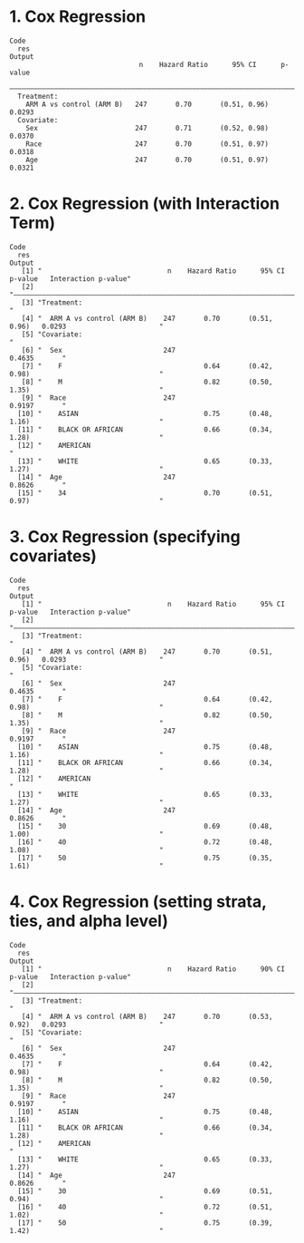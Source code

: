 # 1. Cox Regression

    Code
      res
    Output
                                    n    Hazard Ratio      95% CI      p-value
      ————————————————————————————————————————————————————————————————————————
      Treatment:                                                              
        ARM A vs control (ARM B)   247       0.70       (0.51, 0.96)   0.0293 
      Covariate:                                                              
        Sex                        247       0.71       (0.52, 0.98)   0.0370 
        Race                       247       0.70       (0.51, 0.97)   0.0318 
        Age                        247       0.70       (0.51, 0.97)   0.0321 

# 2. Cox Regression (with Interaction Term)

    Code
      res
    Output
       [1] "                               n    Hazard Ratio      95% CI      p-value   Interaction p-value"
       [2] "———————————————————————————————————————————————————————————————————————————————————————————————"
       [3] "Treatment:                                                                                     "
       [4] "  ARM A vs control (ARM B)    247       0.70       (0.51, 0.96)   0.0293                       "
       [5] "Covariate:                                                                                     "
       [6] "  Sex                         247                                                 0.4635       "
       [7] "    F                                   0.64       (0.42, 0.98)                                "
       [8] "    M                                   0.82       (0.50, 1.35)                                "
       [9] "  Race                        247                                                 0.9197       "
      [10] "    ASIAN                               0.75       (0.48, 1.16)                                "
      [11] "    BLACK OR AFRICAN                    0.66       (0.34, 1.28)                                "
      [12] "    AMERICAN                                                                                   "
      [13] "    WHITE                               0.65       (0.33, 1.27)                                "
      [14] "  Age                         247                                                 0.8626       "
      [15] "    34                                  0.70       (0.51, 0.97)                                "

# 3. Cox Regression (specifying covariates)

    Code
      res
    Output
       [1] "                               n    Hazard Ratio      95% CI      p-value   Interaction p-value"
       [2] "———————————————————————————————————————————————————————————————————————————————————————————————"
       [3] "Treatment:                                                                                     "
       [4] "  ARM A vs control (ARM B)    247       0.70       (0.51, 0.96)   0.0293                       "
       [5] "Covariate:                                                                                     "
       [6] "  Sex                         247                                                 0.4635       "
       [7] "    F                                   0.64       (0.42, 0.98)                                "
       [8] "    M                                   0.82       (0.50, 1.35)                                "
       [9] "  Race                        247                                                 0.9197       "
      [10] "    ASIAN                               0.75       (0.48, 1.16)                                "
      [11] "    BLACK OR AFRICAN                    0.66       (0.34, 1.28)                                "
      [12] "    AMERICAN                                                                                   "
      [13] "    WHITE                               0.65       (0.33, 1.27)                                "
      [14] "  Age                         247                                                 0.8626       "
      [15] "    30                                  0.69       (0.48, 1.00)                                "
      [16] "    40                                  0.72       (0.48, 1.08)                                "
      [17] "    50                                  0.75       (0.35, 1.61)                                "

# 4. Cox Regression (setting strata, ties, and alpha level)

    Code
      res
    Output
       [1] "                               n    Hazard Ratio      90% CI      p-value   Interaction p-value"
       [2] "———————————————————————————————————————————————————————————————————————————————————————————————"
       [3] "Treatment:                                                                                     "
       [4] "  ARM A vs control (ARM B)    247       0.70       (0.53, 0.92)   0.0293                       "
       [5] "Covariate:                                                                                     "
       [6] "  Sex                         247                                                 0.4635       "
       [7] "    F                                   0.64       (0.42, 0.98)                                "
       [8] "    M                                   0.82       (0.50, 1.35)                                "
       [9] "  Race                        247                                                 0.9197       "
      [10] "    ASIAN                               0.75       (0.48, 1.16)                                "
      [11] "    BLACK OR AFRICAN                    0.66       (0.34, 1.28)                                "
      [12] "    AMERICAN                                                                                   "
      [13] "    WHITE                               0.65       (0.33, 1.27)                                "
      [14] "  Age                         247                                                 0.8626       "
      [15] "    30                                  0.69       (0.51, 0.94)                                "
      [16] "    40                                  0.72       (0.51, 1.02)                                "
      [17] "    50                                  0.75       (0.39, 1.42)                                "

